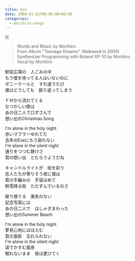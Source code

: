 ```yaml
---
title: Eve
date: 2000-01-01T00:00:00+09:00
categories:
  - morihiro-songs
---
```



<!--more-->

{{<audio eve>}}

> Words and Music by Morihiro  
> From Album "Teenage Dreams" (Released in 2000)  
> Synthesizer Programming with Roland XP-10 by Morihiro  
> Vocal by Morihiro

駅前広場の　人ごみの中  
もう僕を待ってる人はいないのに  
ポニーテールと　すれ違うたび  
僕はどうしても　振り返ってしまう

ＦＭから流れてくる  
なつかしい歌は  
あの日二人で口ずさんで  
想い出のChristmas Song

I'm alone in the holy night  
赤いマフラーゆれてた  
去年のEveにもう戻れない  
I'm alone in the silent night  
通りをつつむ静けさ  
君の想い出　とむらうようだね

キャンドルライトが　街を彩り  
恋人たちが寄りそう夜に僕は  
君の手編みの　手袋はめて  
粉雪降る街　ただずんでいるのさ

破り捨てる　勇気のない  
記念写真には  
あの日二人で　はしゃぎまわった  
想い出のSummer Beach

I'm alone in the holy night  
夢見心地にほほえむ  
君の面影　忘れられない  
I'm alone in the silent night  
涙でかすむ風景  
眠れないまま　夜は更けてく